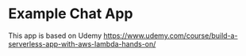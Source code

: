 # Example Chat App

This app is based on Udemy https://www.udemy.com/course/build-a-serverless-app-with-aws-lambda-hands-on/